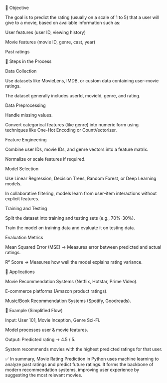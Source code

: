 🔹 Objective

The goal is to predict the rating (usually on a scale of 1 to 5) that a user will give to a movie, based on available information such as:

User features (user ID, viewing history)

Movie features (movie ID, genre, cast, year)

Past ratings

🔹 Steps in the Process

Data Collection

Use datasets like MovieLens, IMDB, or custom data containing user–movie ratings.

The dataset generally includes userId, movieId, genre, and rating.

Data Preprocessing

Handle missing values.

Convert categorical features (like genre) into numeric form using techniques like One-Hot Encoding or CountVectorizer.

Feature Engineering

Combine user IDs, movie IDs, and genre vectors into a feature matrix.

Normalize or scale features if required.

Model Selection

Use Linear Regression, Decision Trees, Random Forest, or Deep Learning models.

In collaborative filtering, models learn from user–item interactions without explicit features.

Training and Testing

Split the dataset into training and testing sets (e.g., 70%-30%).

Train the model on training data and evaluate it on testing data.

Evaluation Metrics

Mean Squared Error (MSE) → Measures error between predicted and actual ratings.

R² Score → Measures how well the model explains rating variance.

🔹 Applications

Movie Recommendation Systems (Netflix, Hotstar, Prime Video).

E-commerce platforms (Amazon product ratings).

Music/Book Recommendation Systems (Spotify, Goodreads).

🔹 Example (Simplified Flow)

Input: User 101, Movie Inception, Genre Sci-Fi.

Model processes user & movie features.

Output: Predicted rating → 4.5 / 5.

System recommends movies with the highest predicted ratings for that user.

✅ In summary, Movie Rating Prediction in Python uses machine learning to analyze past ratings and predict future ratings. It forms the backbone of modern recommendation systems, improving user experience by suggesting the most relevant movies.
